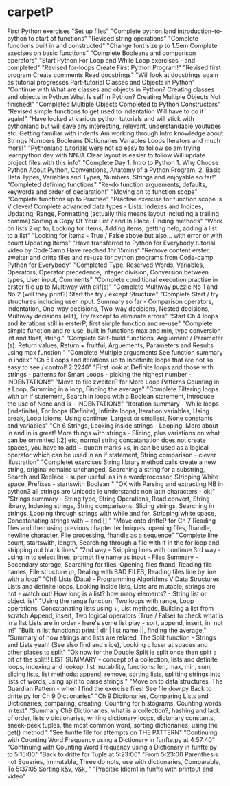 # carpetP
First Python exercises
"Set up files"
"Complete python.land introduction-to-python to start of functions"
"Revised string operations"
"Complete functions built in and constructed"
"Change font size p to 1.5em Complete execises on basic functions"
"Complete Booleans and comparison operators"
"Start Python For Loop and While Loop exercises - and completed"
"Revised for-loops Create First Python Program!"
"Revised first program Create comments Read docstrings"
"Will look at docstrings again as tutorial progresses Part-tutorial Classes and Objects in Python"
"Continue with What are classes and objects in Python? Creating classes and objects in Python What Is self in Python? Creating Multiple Objects Not finished!"
"Completed Multiple Objects Completed to Python Constructors"
"Revised simple functions to get used to indentation Will have to do it again!"
"Have looked at various python tutorials and will stick with pythonland but will save any interesting, relevant, understandable youtubes etc. Getting familiar with indents Am working through Intro knowledge about Strings Numbers Booleans Dictionaries Variables Loops Iterators and much more!"
"Pythonland tutorials were not so easy to follow so am trying learnpython dev with NNJA Clear layout is easier to follow Will update project files with this info"
"Complete Day 1. Intro to Python 1. Why Choose Python About Python, Conventions, Anatomy of a Python Program, 2. Basic Data Types, Variables and Types, Numbers, Strings and enjoyable so far!"
"Completed defining functions"
"Re-do function arguements, defaults, keywords and order of declaration!"
"Moving on to function scope"
"Complete functions up to Practise"
"Practise exercise for function scope is V clever! Complete advanced data types - Lists: Indexes and Indices, Updating,  Range, Formatting (actually this means layout including a trailing comma) Sorting a Copy Of Your List / and In Place, Finding methods" 
"Work on lists 2 up to,  Looking for Items, Adding items, getting help, adding a list to a list"
"Looking for Items - True / False above but also...  with error or with count Updating Items"
"Have transferred to Python for Everybody tutorial video by CodeCamp Have reached 1hr 15mins"
"Remove content erster, zweiter and dritte files and re-use for python programs from Code-camp Python for Everybody"
"Completed Type, Reserved Words, Variables, Operators, Operator precedence, Integer division, Conversion between types, User input, Comments"
"Complete conditional execution practise in erster file up to Multiway with elif(s)"
"Complete Multiway puzzle No 1 and No 2 (will they print?) Start the try / except Structure"
"Complete Start / try structures including user input. Summary so far - Comparison operators, Indentation, One-way decisions, Two-way decisions, Nested decisions, Multiway decisions (elif), Try /except to eliminate errors"
"Start Ch 4 loops and iterations still in ersterP, first simple function and re-use"
"Complete simple function and re-use, built in functions max and min, type conversion int and float, string." 
"Complete Self-build functions, Arguement / Parameter (s). Return values, Return + fruitful, Arguements, Parameters and Results using max function "
"Complete Multiple arguements See function summary in index"
"Ch 5 Loops and iterations up to Indefinite loops that are not so easy to see / control! 2:2240"
"First look at Definite loops and those with strings  - patterns for Smart Loops - picking the highest number - INDENTATION!!"
"Move to file zweiterP for More Loop Patterns Counting in a Loop, Summing in a loop, Finding the average"
"Complete Filtering loops with an if statement, Search in loops with a Boolean statement, Introduce the use of None and is - INDENTATION!!"
"Iteration summary - While loops (indefinite), For loops (Definite), Infinite loops, Iteration variables, Using break, Loop idioms, Using continue, Largest or smallest, None constants and variables"
"Ch 6 Strings, Looking inside strings - Looping, More about in and in is great! More things with strings - Slicing, plus variations on what can be ommitted [:2] etc, normal string concatanation does not create spaces, you have to add + quottn marks +s, in can be used as a logical operator which can be used in an if statement, String comparison - clever illustration"
"Completet exercises String library method calls create a new string, original remains unchanged, Searching a string for a substring, Search and Replace - super useful! as in a wordprocessor, Stripping White space, Prefixes - startswith Boolean "
"OK with Parsing and extracting NB in python3 all strings are Unicode ie understands non latin characters - ok!"
"Strings summary - String type, String Operations, Read convert, String library, Indexing strings, String comparisons, Slicing strings, Searching in strings, Looping through strings with while and for, Stripping white space, Concatanating strings with + and [] "
"Move onto dritteP for Ch 7 Reading files and then using previous chapter techniques, opening files, fhandle, newline character, File processing, fhandle as a sequence"
"Complete line count, startswith, length, Searching through a file with if in the for loop and stripping out blank lines"
"2nd way - Skipping lines with continue 3rd way - using in to select lines, prompt file name as input - Files Summary - Secondary storage, Searching for files, Opening files fhand, Reading file names, File structure \n, Dealing with BAD FILES, Reading files line by line with a loop"
"Ch8  Lists (Data) - Programming Algorithms V Data Structures, Lists and definite loops, Looking inside lists, Lists are mutable, strings are not - watch out! How long is a list? how many elements? - String list or object list"
"Using the range function, Two loops with range, Loop operations, Concatanating lists using +, List methods, Building a list from scratch Append, insert, Two logical operators (True / False) to check what is in a list Lists are in order - here's some list play - sort, append, insert, in, not in!"
"Built in  list functions:  print | dir | list name ||, finding the average,"
"Summary of how strings and lists are related, The Split function  - Strings and Lists yeah! (See also find and slice), Looking c loser at spaces and other places to split"
"Ok now for the Double Split ie split once then split a bit of the split!!   LIST SUMMARY - concept of a collection, lists and definite loops, indexing and lookup, list mutability, functions: len, max, min, sum, slicing lists, list methods: append, remove, sorting lists, splitting strings into lists of words, using split to parse strings "
"Move on to data structures, The Guardian Pattern - when I find the exercise files! See file dow.py Back to dritte.py for Ch 9 Dictionaries"
"Ch 9 Dictionaries, Comparing Lists and Dictionaries, comparing, creating, Counting for histograms, Counting words in text"
"Summary Ch9 Dictionaries, what is a collection?, hashing and lack of order, lists v dictionaries, writing dictionary loops, dictonary constants, sneek-peek tuples, the most common word, sorting dictionaries, using the get() method."
"See funfte file for attempts on THE PATTERN"
"Continuing with Counting Word Frequency using a Dictionary in funfte.py at 4:57:40"
"Continuing with Counting Word Frequency using a Dictionary in funfte.py to 5:15:00"
"Back to dritte for Tuple at 5:23:00"
"From 5:23:00 Parenthesis not Squaries, Immutable, Three do nots, use with dictionaries, Comparable, To 5:37:05 Sorting k&v, v&k, "
"Pracitse Idiom1 in funfte with printout and video"